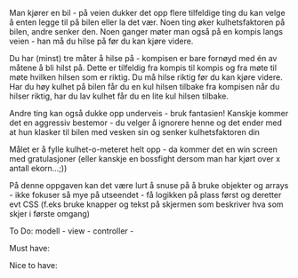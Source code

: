 Man kjører en bil - på veien dukker det opp flere tilfeldige ting du kan velge å enten legge til på bilen eller la det vær. Noen ting øker kulhetsfaktoren på bilen, andre senker den. Noen ganger møter man også på en kompis langs veien - han må du hilse på før du kan kjøre videre.

Du har (minst) tre måter å hilse på - kompisen er bare fornøyd med én av måtene å bli hilst på. Dette er tilfeldig fra kompis til kompis og fra møte til møte hvilken hilsen som er riktig. Du må hilse riktig før du kan kjøre videre. Har du høy kulhet på bilen får du en kul hilsen tilbake fra kompisen når du hilser riktig, har du lav kulhet får du en lite kul hilsen tilbake. 

Andre ting kan også dukke opp underveis - bruk fantasien! Kanskje kommer det en aggressiv bestemor - du velger å ignorere henne og det ender med at hun klasker til bilen med vesken sin og senker kulhetsfaktoren din 

Målet er å fylle kulhet-o-meteret helt opp - da kommer det en win screen med gratulasjoner (eller kanskje en bossfight dersom man har kjørt over x antall ekorn...;))

På denne oppgaven kan det være lurt å snuse på å bruke objekter og arrays - ikke fokuser så mye på utseendet - få logikken på plass først og deretter evt CSS (f.eks bruke knapper og tekst på skjermen som beskriver hva som skjer i første omgang)

To Do:
modell -
view -
controller -

Must have:

Nice to have: 